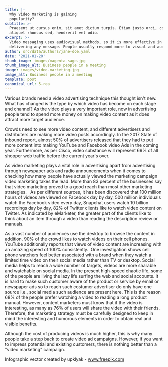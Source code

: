 ```yaml
---
title: |-
  Why Video Marketing is gaining
  popularity?
subtitle: >-
  Praesent ut cursus enim, sit amet dictum turpis. Etiam justo orci, consectetur
  aliquet rhoncus sed, hendrerit vel odio.
excerpt: >-
  Video messaging uses audiovisual methods, so it is more effective in
  delivering any message. People usually respond more to visual and audio format
author: src/data/authors/jane-doe.yaml
date: '2021-01-20'
thumb_image: images/magenta-sage.jpg
thumb_image_alt: Business people in a meeting
image: images/video-marketing.jpg
image_alt: Business people in a meeting
template: post
canonical_url: 5-rea
---
```

Various brands need a video advertising technique this thought isn't new. What has changed is the type by which video has become on each stage and channel? As the video plays a very important role, now in advertising people tend to spend more money on making video content as it does attract more target audience.

Crowds need to see more video content, and different advertisers and distributers are making more video posts accordingly. In the 2017 State of Inbound report, almost 50% of advertisers released that they had to put more content into making YouTube and Facebook video Ads in the coming year. Furthermore, as per Cisco, video substance will represent 69% of all shopper web traffic before the current year's over.

As video marketing plays a vital role in advertising apart from advertising through newspaper ads and radio announcements when it comes to checking how many people have actually viewed the marketing campaign video marketing takes the lead. More than 83 percent of the businesses say that video marketing proved to a good reach than most other marketing strategies.   As per different sources, it has been discovered that 100 million hours of videos are viewed on Facebook day by day, 500 million individuals watch the Facebook video every day, Snapchat users watch 10 billion recordings day by day, 82% of Twitter clients like to watch video content on Twitter. As indicated by eMarketer, the greater part of the clients like to think about an item through a video than reading the description review or manuals.

As a vast number of audiences use the desktop to browse the content in addition, 90% of the crowd likes to watch videos on their cell phones. YouTube additionally reports that views of video content are increasing with an amazing speed of 100% consistently.  One investigation shows cell phone watchers feel better associated with a brand when they watch a limited time video on their social media rather than TV or desktop. Social media helps to reach a wide number of targets, videos are more sharable and watchable on social media. In the present high-speed chaotic life, some of the people are living the lazy life surfing the web and social accounts. It is hard to make such customer aware of the product or service by email or newspaper ads so to reach such costumer advertiser do only have one source I.e., social media such audience are present here. This is the reason 68% of the people prefer watching a video to reading a long product manual. However, content marketers must know that if the video is interesting, as many as 76% of users will share the video with their friends. Therefore, the marketing strategy must be carefully designed to keep in mind the interesting and humorous elements in order to obtain real and visible benefits.

Although the cost of producing videos is much higher, this is why many people take a step back to create video ad campaigns. However, if you want to impress potential and existing customers, there is nothing better than a "video marketing" campaign.



Infographic vector created by upklyak - www.freepik.com
